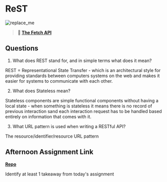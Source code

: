 # ReST

![replace_me](https://codeworks.blob.core.windows.net/public/assets/img/illustrations/placeholder.svg)

> **📖 [The Fetch API](https://codeworksacademy.com/fs-student-guide/resources/wk4/04-Fetch)**

## Questions

1. What does REST stand for, and in simple terms what does it mean?

REST = Representational State Transfer - which is an architectural style for providing standards between computers systems on the web and makes it easier for systems to communicate with each other. 

2. What does Stateless mean?

Stateless components are simple functional components without having a local state - when something is stateless it means there is no record of previous interaction sand each interaction request has to be handled based entirely on information that comes with it. 

3. What URL pattern is used when writing a RESTful API?

The resource/identifier/resource URL pattern 

## Afternoon Assignment Link

**[Repo](https://github.com/savtemp/gifted)**

Identify at least 1 takeaway from today's assignment
